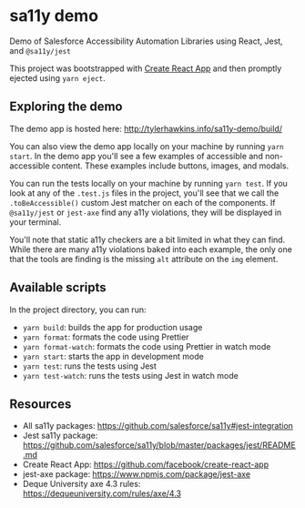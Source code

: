 # sa11y demo

Demo of Salesforce Accessibility Automation Libraries using React, Jest, and `@sa11y/jest`

This project was bootstrapped with [Create React App](https://github.com/facebook/create-react-app) and then promptly ejected using `yarn eject`.

## Exploring the demo

The demo app is hosted here: http://tylerhawkins.info/sa11y-demo/build/

You can also view the demo app locally on your machine by running `yarn start`. In the demo app you'll see a few examples of accessible and non-accessible content. These examples include buttons, images, and modals.

You can run the tests locally on your machine by running `yarn test`. If you look at any of the `.test.js` files in the project, you'll see that we call the `.toBeAccessible()` custom Jest matcher on each of the components. If `@sa11y/jest` or `jest-axe` find any a11y violations, they will be displayed in your terminal.

You'll note that static a11y checkers are a bit limited in what they can find. While there are many a11y violations baked into each example, the only one that the tools are finding is the missing `alt` attribute on the `img` element.

## Available scripts

In the project directory, you can run:

- `yarn build`: builds the app for production usage
- `yarn format`: formats the code using Prettier
- `yarn format-watch`: formats the code using Prettier in watch mode
- `yarn start`: starts the app in development mode
- `yarn test`: runs the tests using Jest
- `yarn test-watch`: runs the tests using Jest in watch mode

## Resources

- All sa11y packages: https://github.com/salesforce/sa11y#jest-integration
- Jest sa11y package: https://github.com/salesforce/sa11y/blob/master/packages/jest/README.md
- Create React App: https://github.com/facebook/create-react-app
- jest-axe package: https://www.npmjs.com/package/jest-axe
- Deque University axe 4.3 rules: https://dequeuniversity.com/rules/axe/4.3
